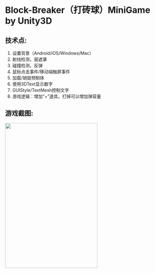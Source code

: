 # Block-Breaker（打砖球）MiniGame by Unity3D

## 技术点:

1. 设置背景（Android/iOS/Windows/Mac）
2. 射线检测，层遮罩
3. 碰撞检测，反弹
4. 鼠标点击事件/移动端触屏事件
4. 加载/销毁预制体
5. 使用3DText显示数字
6. GUIStyle/TextMesh控制文字
6. 游戏逻辑：增加“+”道具，打掉可以增加弹容量

## 游戏截图:

<img src="https://github.com/1anc3r/Block-Breaker/blob/master/Screenshots/动图2.gif?raw=true" width = "300" height = "470" alt=""/>